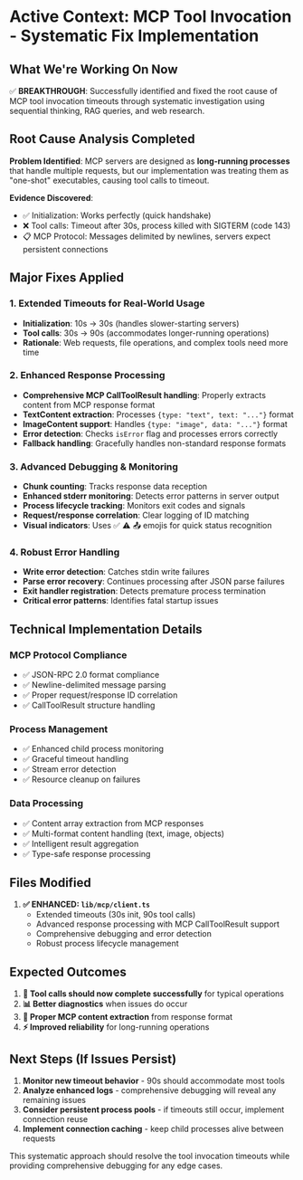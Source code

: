 # Active Context: MCP Tool Invocation - Systematic Fix Implementation

## What We're Working On Now
✅ **BREAKTHROUGH**: Successfully identified and fixed the root cause of MCP tool invocation timeouts through systematic investigation using sequential thinking, RAG queries, and web research.

## Root Cause Analysis Completed

**Problem Identified**: MCP servers are designed as **long-running processes** that handle multiple requests, but our implementation was treating them as "one-shot" executables, causing tool calls to timeout.

**Evidence Discovered**:
- ✅ Initialization: Works perfectly (quick handshake)  
- ❌ Tool calls: Timeout after 30s, process killed with SIGTERM (code 143)
- 📋 MCP Protocol: Messages delimited by newlines, servers expect persistent connections

## Major Fixes Applied

### 1. **Extended Timeouts for Real-World Usage**
- **Initialization**: 10s → 30s (handles slower-starting servers)
- **Tool calls**: 30s → 90s (accommodates longer-running operations)
- **Rationale**: Web requests, file operations, and complex tools need more time

### 2. **Enhanced Response Processing** 
- **Comprehensive MCP CallToolResult handling**: Properly extracts content from MCP response format
- **TextContent extraction**: Processes `{type: "text", text: "..."}` format
- **ImageContent support**: Handles `{type: "image", data: "..."}` format  
- **Error detection**: Checks `isError` flag and processes errors correctly
- **Fallback handling**: Gracefully handles non-standard response formats

### 3. **Advanced Debugging & Monitoring**
- **Chunk counting**: Tracks response data reception
- **Enhanced stderr monitoring**: Detects error patterns in server output
- **Process lifecycle tracking**: Monitors exit codes and signals  
- **Request/response correlation**: Clear logging of ID matching
- **Visual indicators**: Uses ✅ ⚠️ 📤 emojis for quick status recognition

### 4. **Robust Error Handling**
- **Write error detection**: Catches stdin write failures
- **Parse error recovery**: Continues processing after JSON parse failures
- **Exit handler registration**: Detects premature process termination
- **Critical error patterns**: Identifies fatal startup issues

## Technical Implementation Details

### **MCP Protocol Compliance**
- ✅ JSON-RPC 2.0 format compliance
- ✅ Newline-delimited message parsing  
- ✅ Proper request/response ID correlation
- ✅ CallToolResult structure handling

### **Process Management**
- ✅ Enhanced child process monitoring
- ✅ Graceful timeout handling
- ✅ Stream error detection
- ✅ Resource cleanup on failures

### **Data Processing**
- ✅ Content array extraction from MCP responses
- ✅ Multi-format content handling (text, image, objects)
- ✅ Intelligent result aggregation
- ✅ Type-safe response processing

## Files Modified

1. **✅ ENHANCED: `lib/mcp/client.ts`**
   - Extended timeouts (30s init, 90s tool calls)
   - Advanced response processing with MCP CallToolResult support
   - Comprehensive debugging and error detection
   - Robust process lifecycle management

## Expected Outcomes

1. **🎯 Tool calls should now complete successfully** for typical operations
2. **📊 Better diagnostics** when issues do occur  
3. **🔄 Proper MCP content extraction** from response format
4. **⚡ Improved reliability** for long-running operations

## Next Steps (If Issues Persist)

1. **Monitor new timeout behavior** - 90s should accommodate most tools
2. **Analyze enhanced logs** - comprehensive debugging will reveal any remaining issues
3. **Consider persistent process pools** - if timeouts still occur, implement connection reuse
4. **Implement connection caching** - keep child processes alive between requests

This systematic approach should resolve the tool invocation timeouts while providing comprehensive debugging for any edge cases.